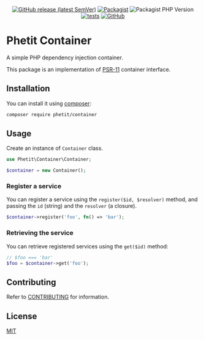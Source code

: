 <div align="center">

[![GitHub release (latest SemVer)](https://img.shields.io/github/v/release/phetit/container?display_name=tag&sort=semver)](https://github.com/phetit/container/releases/latest)
[![Packagist](https://img.shields.io/packagist/v/phetit/container)](https://packagist.org/packages/phetit/container)
![Packagist PHP Version](https://img.shields.io/packagist/dependency-v/phetit/container/php?color=6e71a4)
[![tests](https://github.com/phetit/container/actions/workflows/tests.yml/badge.svg)](https://github.com/phetit/container/actions/workflows/tests.yml?query=branch%3Amain)
[![GitHub](https://img.shields.io/github/license/phetit/container)](https://github.com/phetit/container/blob/main/LICENSE)

</div>

# Phetit Container
A simple PHP dependency injection container.

This package is an implementation of [PSR-11](https://www.php-fig.org/psr/psr-11/) container interface.

## Installation

You can install it using [composer](https://getcomposer.org/):

```bash
composer require phetit/container
```
## Usage

Create an instance of `Container` class.

```php
use Phetit\Container\Container;

$container = new Container();
```

### Register a service

You can register a service using the `register($id, $resolver)` method, and passing the `id` (string) and the `resolver` (a closure).

```php
$container->register('foo', fn() => 'bar');
```

### Retrieving the service

You can retrieve registered services using the `get($id)` method:

```php
// $foo === 'bar'
$foo = $container->get('foo');
```
## Contributing

Refer to [CONTRIBUTING](./CONTRIBUTING.md) for information.

## License

[MIT](https://github.com/phetit/container/blob/main/LICENSE)
